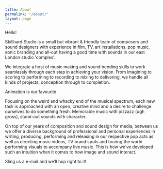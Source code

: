 ```yaml
---
title: About
permalink: "/about/"
layout: page
---
```


Hello!

Skillbard Studio is a small but vibrant & friendly team of composers and sound designers with experience in film, TV, art installations, pop music, sonic branding and all-out having a good time with sounds in our east London studio 'complex'.

We integrate a host of music making and sound bending skills to work seamlessly through each step in achieving your vision. From imagining to scoring to performing to recording to mixing to delivering, we handle all kinds of projects, conception through to completion.

Animation is our favourite.

Focusing on the weird and whacky end of the musical spectrum, each new task is approached with an open, creative mind and a desire to challenge ourselves to do something fresh. Memorable music with pizzazz (ugh gross), stand-out sounds with character.

On top of our years of composition and sound design for media, between us we offer a diverse background of professional and personal experiences in writing, producing, performing and releasing in our respective pop acts as well as directing music videos, TV brand spots and touring the world performing visuals to accompany live music. This is how we’ve developed such an intuition when it comes to how image and sound interact.

Sling us a e-mail and we’ll hop right to it!
